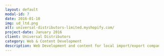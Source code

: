 ```yaml
---
layout: default
modal-id: 7
date: 2016-01-10
img: ud_ltd.png
alt: universal-distributors-limited.myshopify.com/
project-date: January 2016
client: Universal Distributors
category: Web & Content Development
description: Web Development and content for local import/export company.
---
```

